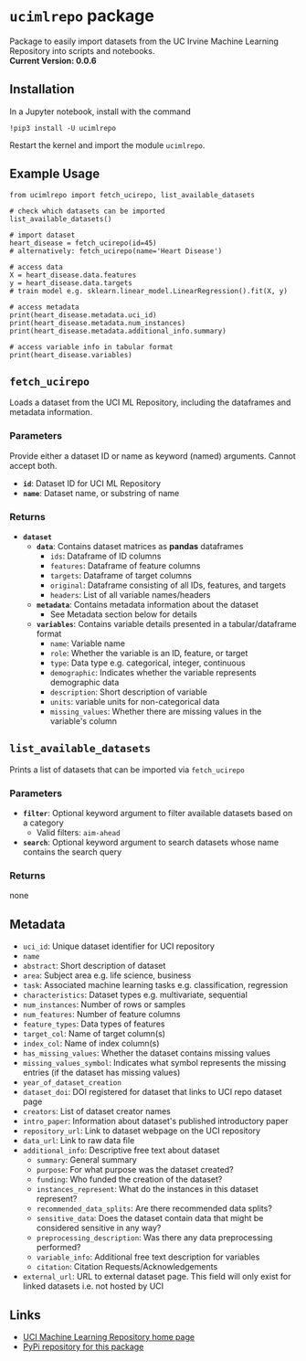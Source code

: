 # `ucimlrepo` package

Package to easily import datasets from the UC Irvine Machine Learning Repository into scripts and notebooks.
<br>
**Current Version: 0.0.6**

## Installation

In a Jupyter notebook, install with the command

    !pip3 install -U ucimlrepo

Restart the kernel and import the module `ucimlrepo`.

## Example Usage

    from ucimlrepo import fetch_ucirepo, list_available_datasets

    # check which datasets can be imported
    list_available_datasets()

    # import dataset
    heart_disease = fetch_ucirepo(id=45)
    # alternatively: fetch_ucirepo(name='Heart Disease')

    # access data
    X = heart_disease.data.features
    y = heart_disease.data.targets
    # train model e.g. sklearn.linear_model.LinearRegression().fit(X, y)

    # access metadata
    print(heart_disease.metadata.uci_id)
    print(heart_disease.metadata.num_instances)
    print(heart_disease.metadata.additional_info.summary)

    # access variable info in tabular format
    print(heart_disease.variables)

## `fetch_ucirepo`

Loads a dataset from the UCI ML Repository, including the dataframes and metadata information.

### Parameters

Provide either a dataset ID or name as keyword (named) arguments. Cannot accept both.

- **`id`**: Dataset ID for UCI ML Repository
- **`name`**: Dataset name, or substring of name

### Returns

- **`dataset`**
  - **`data`**: Contains dataset matrices as **pandas** dataframes
    - `ids`: Dataframe of ID columns
    - `features`: Dataframe of feature columns
    - `targets`: Dataframe of target columns
    - `original`: Dataframe consisting of all IDs, features, and targets
    - `headers`: List of all variable names/headers
  - **`metadata`**: Contains metadata information about the dataset
    - See Metadata section below for details
  - **`variables`**: Contains variable details presented in a tabular/dataframe format
    - `name`: Variable name
    - `role`: Whether the variable is an ID, feature, or target
    - `type`: Data type e.g. categorical, integer, continuous
    - `demographic`: Indicates whether the variable represents demographic data
    - `description`: Short description of variable
    - `units`: variable units for non-categorical data
    - `missing_values`: Whether there are missing values in the variable's column

## `list_available_datasets`

Prints a list of datasets that can be imported via `fetch_ucirepo`

### Parameters

- **`filter`**: Optional keyword argument to filter available datasets based on a category
  - Valid filters: `aim-ahead`
- **`search`**: Optional keyword argument to search datasets whose name contains the search query

### Returns

none

## Metadata

- `uci_id`: Unique dataset identifier for UCI repository
- `name`
- `abstract`: Short description of dataset
- `area`: Subject area e.g. life science, business
- `task`: Associated machine learning tasks e.g. classification, regression
- `characteristics`: Dataset types e.g. multivariate, sequential
- `num_instances`: Number of rows or samples
- `num_features`: Number of feature columns
- `feature_types`: Data types of features
- `target_col`: Name of target column(s)
- `index_col`: Name of index column(s)
- `has_missing_values`: Whether the dataset contains missing values
- `missing_values_symbol`: Indicates what symbol represents the missing entries (if the dataset has missing values)
- `year_of_dataset_creation`
- `dataset_doi`: DOI registered for dataset that links to UCI repo dataset page
- `creators`: List of dataset creator names
- `intro_paper`: Information about dataset's published introductory paper
- `repository_url`: Link to dataset webpage on the UCI repository
- `data_url`: Link to raw data file
- `additional_info`: Descriptive free text about dataset
  - `summary`: General summary
  - `purpose`: For what purpose was the dataset created?
  - `funding`: Who funded the creation of the dataset?
  - `instances_represent`: What do the instances in this dataset represent?
  - `recommended_data_splits`: Are there recommended data splits?
  - `sensitive_data`: Does the dataset contain data that might be considered sensitive in any way?
  - `preprocessing_description`: Was there any data preprocessing performed?
  - `variable_info`: Additional free text description for variables
  - `citation`: Citation Requests/Acknowledgements
- `external_url`: URL to external dataset page. This field will only exist for linked datasets i.e. not hosted by UCI

## Links

- [UCI Machine Learning Repository home page](https://archive.ics.uci.edu/)
- [PyPi repository for this package](https://pypi.org/project/ucimlrepo)
